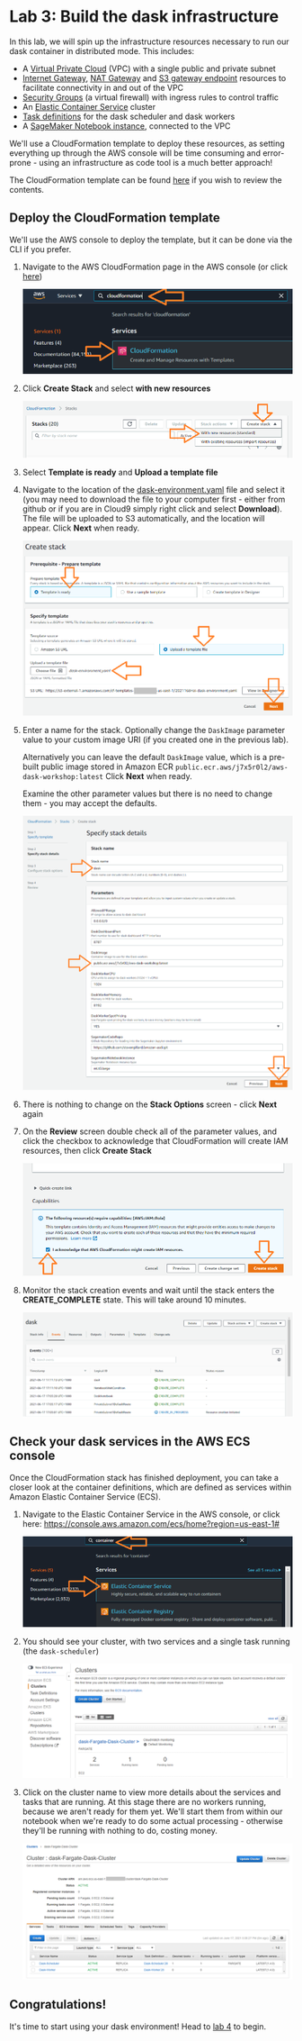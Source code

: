 # Lab 3: Build the dask infrastructure
In this lab, we will spin up the infrastructure resources necessary to run our dask container in distributed mode.  This includes:
 * A [Virtual Private Cloud](https://aws.amazon.com/vpc/) (VPC) with a single public and private subnet
 * [Internet Gateway](https://docs.aws.amazon.com/vpc/latest/userguide/VPC_Internet_Gateway.html), [NAT Gateway](https://docs.aws.amazon.com/vpc/latest/userguide/vpc-nat-gateway.html) and [S3 gateway endpoint](https://docs.aws.amazon.com/vpc/latest/privatelink/vpce-gateway.html) resources to facilitate connectivity in and out of the VPC
 * [Security Groups](https://docs.aws.amazon.com/vpc/latest/userguide/VPC_SecurityGroups.html) (a virtual firewall) with ingress rules to control traffic
 * An [Elastic Container Service](https://aws.amazon.com/ecs/) cluster
 * [Task definitions](https://docs.aws.amazon.com/AmazonECS/latest/developerguide/task_definitions.html) for the dask scheduler and dask workers
 * A [SageMaker Notebook instance](https://docs.aws.amazon.com/sagemaker/latest/dg/nbi.html), connected to the VPC

We'll use a CloudFormation template to deploy these resources, as setting everything up through the AWS console will be time consuming and error-prone - using an infrastructure as code tool is a much better approach!

The CloudFormation template can be found [here](cloudformation/dask-environment.yaml) if you wish to review the contents.

## Deploy the CloudFormation template
We'll use the AWS console to deploy the template, but it can be done via the CLI if you prefer.

1. Navigate to the AWS CloudFormation page in the AWS console (or click [here](https://console.aws.amazon.com/cloudformation/home))

    ![CloudFormation](workshop/0301-CloudFormation.png)

1. Click **Create Stack** and select **with new resources**

    ![CreateStack](workshop/0302-CloudFormationCreate.png)

1. Select **Template is ready** and **Upload a template file**

1. Navigate to the location of the [dask-environment.yaml](dask-environment.yaml) file and select it (you may need to download the file to your computer first - either from github or if you are in Cloud9 simply right click and select **Download**).  The file will be uploaded to S3 automatically, and the location will appear.  Click **Next** when ready.

    ![SelectTemplate](workshop/0303-CloudFormationCreate2.png)

1. Enter a name for the stack.  Optionally change the `DaskImage` parameter value to your custom image URI (if you created one in the previous lab).  

   Alternatively you can leave the default `DaskImage` value, which is a pre-built public image stored in Amazon ECR `public.ecr.aws/j7x5r0l2/aws-dask-workshop:latest` Click **Next** when ready. 

   Examine the other parameter values but there is no need to change them - you may accept the defaults.

    ![Parameters](workshop/0304-CloudFormationParameters.png)

1. There is nothing to change on the **Stack Options** screen - click **Next** again

1. On the **Review** screen double check all of the parameter values, and click the checkbox to acknowledge that CloudFormation will create IAM resources, then click **Create Stack**

    ![CreateStack](workshop/0305-CloudFormationCreate3.png)

1. Monitor the stack creation events and wait until the stack enters the **CREATE_COMPLETE** state.  This will take around 10 minutes.

    ![StackComplete](workshop/0305-CloudFormationComplete.png)

## Check your dask services in the AWS ECS console
Once the CloudFormation stack has finished deployment, you can take a closer look at the container definitions, which are defined as services within Amazon Elastic Container Service (ECS).

1. Navigate to the Elastic Container Service in the AWS console, or click here: https://console.aws.amazon.com/ecs/home?region=us-east-1#

    ![ECS](workshop/0306-ECS.png)

1. You should see your cluster, with two services and a single task running (the `dask-scheduler`)

    ![ECSCluster](workshop/0307-ECSCluster.png)

1. Click on the cluster name to view more details about the services and tasks that are running.  At this stage there are no workers running, because we aren't ready for them yet.  We'll start them from within our notebook when we're ready to do some actual processing - otherwise they'll be running with nothing to do, costing money.

    ![ECSClusterServices](workshop/0308-ECSCluster2.png)

## Congratulations!
It's time to start using your dask environment!  Head to [lab 4](workshop-04.md) to begin.
